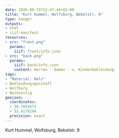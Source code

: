 ```yaml
---
date: 2026-09-15T12:47:44+02:00
title: "Kurt Hummel, Wolfsburg, Bebelstr. 9"
type: hanger
outputs:
- html
- iiif-manifest
resources:
- src: "front.png"
  params:
    iiif: front/info.json
- src: "back.png"
  params:
    iiif: back/info.json
    content: Herren - Damen - u. Kinderbekleidung
tags:
- "Material: Holz"
- Bekleidungsgeschäft
- Wolfburg
- Beidseitig
geojson:
  coordinates:
  - 10.7855671
  - 52.4178294
  precision: exact
---
```

Kurt Hummel, Wolfsburg, Bebelstr. 9
